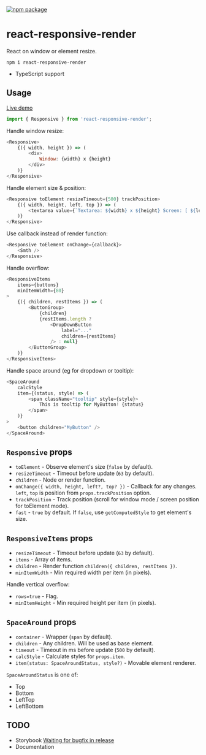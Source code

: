 [![npm package](https://img.shields.io/npm/v/react-responsive-render.svg?style=flat-square)](https://www.npmjs.org/package/react-responsive-render)
# react-responsive-render

React on window or element resize.

```
npm i react-responsive-render
```

* TypeScript support

## Usage

<a href="https://codepen.io/morglod/project/editor/XovwVo" target="_blank">Live demo</a>

```js
import { Responsive } from 'react-responsive-render';
```

Handle window resize:
```js
<Responsive>
    {({ width, height }) => (
        <div>
            Window: {width} x {height}
        </div>
    )}
</Responsive>
```

Handle element size & position:
```js
<Responsive toElement resizeTimeout={500} trackPosition>
    {({ width, height, left, top }) => (
        <textarea value={`Textarea: ${width} x ${height} Screen: [ ${left}, ${top} ]`} readOnly />
    )}
</Responsive>
```

Use callback instead of render function:
```js
<Responsive toElement onChange={callback}>
    <Smth />
</Responsive>
```

Handle overflow:
```js
<ResponsiveItems
    items={buttons}
    minItemWidth={80}
>
    {({ children, restItems }) => (
        <ButtonGroup>
            {children}
            {restItems.length ?
                <DropDownButton
                    label="..."
                    children={restItems}
                /> : null}
        </ButtonGroup>
    )}
</ResponsiveItems>
```

Handle space around (eg for dropdown or tooltip):
```js
<SpaceAround
    calcStyle
    item={(status, style) => (
        <span className="tooltip" style={style}>
            This is tooltip for MyButton! {status}
        </span>
    )}
>
    <button children="MyButton" />
</SpaceAround>
```

## `Responsive` props

* `toElement` - Observe element's size (`false` by default).
* `resizeTimeout` - Timeout before update (`63` by default).
* `children` - Node or render function.
* `onChange({ width, height, left?, top? })` - Callback for any changes. `left`, `top` is position from `props.trackPosition` option.
* `trackPosition` - Track position (scroll for window mode / screen position for toElement mode).
* `fast` - `true` by default. If `false`, use `getComputedStyle` to get element's size.

## `ResponsiveItems` props

* `resizeTimeout` - Timeout before update (`63` by default).
* `items` - Array of items.
* `children` - Render function `children({ children, restItems })`.
* `minItemWidth` - Min required width per item (in pixels).

Handle vertical overflow:

* `rows=true` - Flag.
* `minItemHeight` - Min required height per item (in pixels).

## `SpaceAround` props

* `container` - Wrapper (`span` by default).
* `children` - Any children. Will be used as base element.
* `timeout` - Timeout in ms before update (`500` by default).
* `calcStyle` - Calculate styles for `props.item`.
* `item(status: SpaceAroundStatus, style?)` - Movable element renderer.

`SpaceAroundStatus` is one of:
* Top
* Bottom
* LeftTop
* LeftBottom

## TODO

* Storybook [Waiting for bugfix in release](https://github.com/storybooks/storybook/issues/3083)
* Documentation
